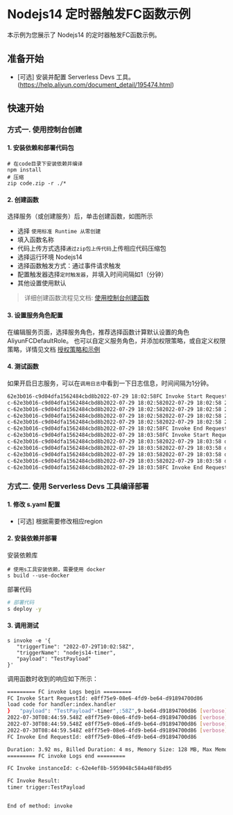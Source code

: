 # Nodejs14 定时器触发FC函数示例

 本示例为您展示了 Nodejs14 的定时器触发FC函数示例。

 ## 准备开始

 - [可选] 安装并配置 Serverless Devs 工具。(https://help.aliyun.com/document_detail/195474.html)

 ## 快速开始

 ### 方式一. 使用控制台创建

 #### 1. 安装依赖和部署代码包

 ```shell
# 在code目录下安装依赖并编译
npm install
# 压缩
zip code.zip -r ./*
 ```

 #### 2. 创建函数

 选择服务（或创建服务）后，单击创建函数，如图所示

 - 选择 `使用标准 Runtime 从零创建`
 - 填入函数名称
 - 代码上传方式选择`通过zip包上传代码`上传相应代码压缩包
 - 选择运行环境 Nodejs14
 - 选择函数触发方式：通过事件请求触发
 - 配置触发器选择`定时触发器`，并填入时间间隔如1（分钟）
 - 其他设置使用默认

 > 详细创建函数流程见文档: [使用控制台创建函数](https://help.aliyun.com/document_detail/51783.html)

 #### 3. 设置服务角色配置

 在编辑服务页面，选择服务角色，推荐选择函数计算默认设置的角色 AliyunFCDefaultRole。
 也可以自定义服务角色，并添加权限策略，或自定义权限策略，详情见文档 [授权策略和示例](https://help.aliyun.com/document_detail/253969.html)



 #### 4. 测试函数

如果开启日志服务，可以在`调用日志`中看到一下日志信息，时间间隔为1分钟。

 ```bash
62e3b016-c9d04dfa1562484cbd8b2022-07-29 18:02:58FC Invoke Start RequestId: 209d5189-18c4-4b9e-9c3f-12d255cc14d4
c-62e3b016-c9d04dfa1562484cbd8b2022-07-29 18:02:582022-07-29 18:02:58 209d5189-18c4-4b9e-9c3f-12d255cc14d4 [verbose] whole event: {"triggerTime":"2022-07-29T10:02:58Z","triggerName":"nodejs14-timer","payload":"TestPayload"}
c-62e3b016-c9d04dfa1562484cbd8b2022-07-29 18:02:582022-07-29 18:02:58 209d5189-18c4-4b9e-9c3f-12d255cc14d4 [verbose] triggerName:  nodejs14-timer
c-62e3b016-c9d04dfa1562484cbd8b2022-07-29 18:02:582022-07-29 18:02:58 209d5189-18c4-4b9e-9c3f-12d255cc14d4 [verbose] triggerTime:  2022-07-29T10:02:58Z
c-62e3b016-c9d04dfa1562484cbd8b2022-07-29 18:02:582022-07-29 18:02:58 209d5189-18c4-4b9e-9c3f-12d255cc14d4 [verbose] triggerMessgae:  TestPayload
c-62e3b016-c9d04dfa1562484cbd8b2022-07-29 18:02:58FC Invoke End RequestId: 209d5189-18c4-4b9e-9c3f-12d255cc14d4
c-62e3b016-c9d04dfa1562484cbd8b2022-07-29 18:03:58FC Invoke Start RequestId: d5d22563-78ba-4198-b819-4d30154bdace
c-62e3b016-c9d04dfa1562484cbd8b2022-07-29 18:03:582022-07-29 18:03:58 d5d22563-78ba-4198-b819-4d30154bdace [verbose] whole event: {"triggerTime":"2022-07-29T10:03:58Z","triggerName":"nodejs14-timer","payload":"TestPayload"}
c-62e3b016-c9d04dfa1562484cbd8b2022-07-29 18:03:582022-07-29 18:03:58 d5d22563-78ba-4198-b819-4d30154bdace [verbose] triggerName:  nodejs14-timer
c-62e3b016-c9d04dfa1562484cbd8b2022-07-29 18:03:582022-07-29 18:03:58 d5d22563-78ba-4198-b819-4d30154bdace [verbose] triggerTime:  2022-07-29T10:03:58Z
c-62e3b016-c9d04dfa1562484cbd8b2022-07-29 18:03:582022-07-29 18:03:58 d5d22563-78ba-4198-b819-4d30154bdace [verbose] triggerMessgae:  TestPayload
c-62e3b016-c9d04dfa1562484cbd8b2022-07-29 18:03:58FC Invoke End RequestId: d5d22563-78ba-4198-b819-4d30154bdace
 ```



 ### 方式二. 使用 Serverless Devs 工具编译部署

 #### 1. 修改 s.yaml 配置

 - [可选] 根据需要修改相应region

 #### 2. 安装依赖并部署

 安装依赖库

 ```shell
# 使用s工具安装依赖，需要使用 docker
s build --use-docker
 ```

 部署代码

 ```bash
# 部署代码
s deploy -y
 ```

 #### 3. 调用测试

 ```shell
s invoke -e '{
    "triggerTime": "2022-07-29T10:02:58Z",
    "triggerName": "nodejs14-timer",
    "payload": "TestPayload"
}'
 ```

 调用函数时收到的响应如下所示：

 ```bash
========= FC invoke Logs begin =========
FC Invoke Start RequestId: e8ff75e9-08e6-4fd9-be64-d91894700d86
load code for handler:index.handler
}   "payload": "TestPayload"-timer",:58Z",9-be64-d91894700d86 [verbose] whole event: {
2022-07-30T08:44:59.548Z e8ff75e9-08e6-4fd9-be64-d91894700d86 [verbose] triggerName:  nodejs14-timer
2022-07-30T08:44:59.548Z e8ff75e9-08e6-4fd9-be64-d91894700d86 [verbose] triggerTime:  2022-07-29T10:02:58Z
2022-07-30T08:44:59.548Z e8ff75e9-08e6-4fd9-be64-d91894700d86 [verbose] triggerMessgae:  TestPayload
FC Invoke End RequestId: e8ff75e9-08e6-4fd9-be64-d91894700d86

Duration: 3.92 ms, Billed Duration: 4 ms, Memory Size: 128 MB, Max Memory Used: 48.84 MB
========= FC invoke Logs end =========

FC Invoke instanceId: c-62e4ef8b-5959048c584a48f8bd95

FC Invoke Result:
timer trigger:TestPayload


End of method: invoke
 ```


